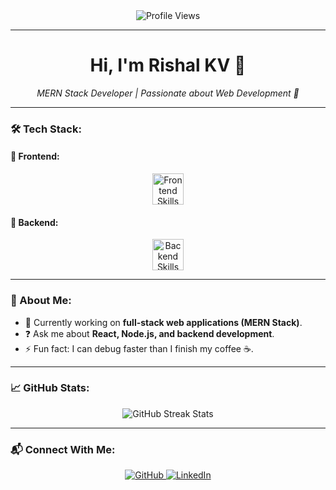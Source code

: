 <div align="center">
  <img src="https://komarev.com/ghpvc/?username=Rishal-KV&style=for-the-badge&color=blue" alt="Profile Views" />
</div>

---

<h1 align="center">Hi, I'm Rishal KV 👋</h1>
<p align="center">
  <em>MERN Stack Developer | Passionate about Web Development 🚀</em>
</p>

---

### 🛠️ Tech Stack:

#### 🌟 Frontend:
<div align="center">
  <img src="https://skillicons.dev/icons?i=react,nextjs,tailwindcss,redux,js,html,css" height="50" alt="Frontend Skills" />
</div>

#### 🌟 Backend:
<div align="center">
  <img src="https://skillicons.dev/icons?i=nodejs,express,mongodb,git" height="50" alt="Backend Skills" />
</div>

---

### 🚀 About Me:
- 🔭 Currently working on **full-stack web applications (MERN Stack)**.
- ❓ Ask me about **React, Node.js, and backend development**.
- ⚡ Fun fact: I can debug faster than I finish my coffee ☕.

---

### 📈 GitHub Stats:
<div align="center">
  <img src="https://github-readme-streak-stats.herokuapp.com/?user=Rishal-KV&theme=tokyonight&hide_border=true" alt="GitHub Streak Stats" />
</div>

---

### 📬 Connect With Me:
<div align="center">
  <a href="https://github.com/Rishal-KV" target="_blank">
    <img src="https://img.shields.io/badge/GitHub-%2312100E.svg?style=for-the-badge&logo=github&logoColor=white" alt="GitHub" />
  </a>
  <a href="https://www.linkedin.com/in/rishal-kv/" target="_blank">
    <img src="https://img.shields.io/badge/LinkedIn-%230077B5.svg?style=for-the-badge&logo=linkedin&logoColor=white" alt="LinkedIn" />
  </a>
</div>
